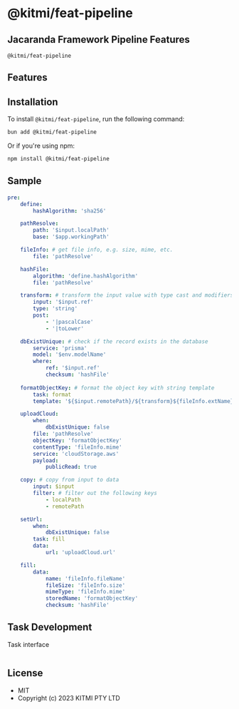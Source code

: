 # @kitmi/feat-pipeline

## Jacaranda Framework Pipeline Features

`@kitmi/feat-pipeline` 

## Features


## Installation

To install `@kitmi/feat-pipeline`, run the following command:

```bash
bun add @kitmi/feat-pipeline
```

Or if you're using npm:

```bash
npm install @kitmi/feat-pipeline
```

## Sample

```yaml
pre:
    define:
        hashAlgorithm: 'sha256'

    pathResolve:
        path: '$input.localPath'
        base: '$app.workingPath'

    fileInfo: # get file info, e.g. size, mime, etc.
        file: 'pathResolve'

    hashFile: 
        algorithm: 'define.hashAlgorithm'
        file: 'pathResolve'

    transform: # transform the input value with type cast and modifiers (validator/processor/activator)
        input: '$input.ref'
        type: 'string'
        post:
            - '|pascalCase'
            - '|toLower'

    dbExistUnique: # check if the record exists in the database
        service: 'prisma'
        model: '$env.modelName'
        where:
            ref: '$input.ref'
            checksum: 'hashFile'
                
    formatObjectKey: # format the object key with string template
        task: format
        template: '${$input.remotePath}/${transform}${fileInfo.extName}'

    uploadCloud:
        when: 
            dbExistUnique: false
        file: 'pathResolve'        
        objectKey: 'formatObjectKey'
        contentType: 'fileInfo.mime'        
        service: 'cloudStorage.aws'
        payload:
            publicRead: true

    copy: # copy from input to data
        input: $input
        filter: # filter out the following keys
            - localPath
            - remotePath

    setUrl:        
        when: 
            dbExistUnique: false
        task: fill
        data:
            url: 'uploadCloud.url'

    fill:
        data:
            name: 'fileInfo.fileName'
            fileSize: 'fileInfo.size'
            mimeType: 'fileInfo.mime'
            storedName: 'formatObjectKey'
            checksum: 'hashFile'
```

## Task Development

Task interface

```
```


## License
- MIT
- Copyright (c) 2023 KITMI PTY LTD